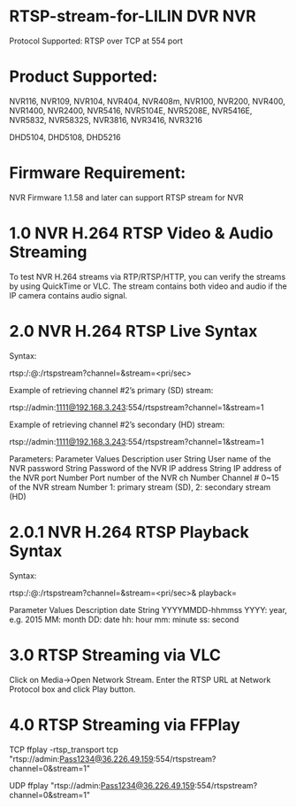 # RTSP-stream-for-LILIN DVR NVR

Protocol Supported:
RTSP over TCP at 554 port

# Product Supported:
NVR116, NVR109, NVR104, NVR404, NVR408m, NVR100, NVR200, NVR400, NVR1400, NVR2400, NVR5416, NVR5104E, NVR5208E, NVR5416E, NVR5832, NVR5832S, NVR3816, NVR3416, NVR3216

DHD5104, DHD5108, DHD5216

# Firmware Requirement:
NVR Firmware 1.1.58 and later can support RTSP stream for NVR

# 1.0  NVR H.264 RTSP Video & Audio Streaming

To test NVR H.264 streams via RTP/RTSP/HTTP, you can verify the streams by using QuickTime or VLC.  The stream contains both video and audio if the IP camera contains audio signal.

# 2.0  NVR H.264 RTSP Live Syntax

Syntax:

rtsp:/<user>:<password>@<IP address>:<port>/rtspstream?channel=<ch>&stream=<pri/sec>

Example of retrieving channel #2’s primary (SD) stream:

rtsp://admin:1111@192.168.3.243:554/rtspstream?channel=1&stream=1

Example of retrieving channel #2’s secondary (HD) stream:

rtsp://admin:1111@192.168.3.243:554/rtspstream?channel=1&stream=1

Parameters:
Parameter	Values	Description
user	String	User name of the NVR
password	String	Password of the NVR
IP address	String	IP address of the NVR
port	Number	Port number of the NVR
ch	Number	Channel # 0~15 of the NVR 
stream	Number	1: primary stream (SD), 2: secondary stream (HD)

# 2.0.1  NVR H.264 RTSP Playback Syntax

Syntax:

rtsp:/<user>:<password>@<IP address>:<port>/rtspstream?channel=<ch>&stream=<pri/sec>&
playback=<date>

Parameter	Values	Description
date	String	YYYYMMDD-hhmmss
YYYY: year, e.g. 2015
MM: month
DD: date
hh: hour
mm: minute
ss: second  

# 3.0  RTSP Streaming via VLC
Click on Media->Open Network Stream.  Enter the RTSP URL at Network Protocol box and click Play button.

# 4.0  RTSP Streaming via FFPlay
TCP
ffplay -rtsp_transport tcp "rtsp://admin:Pass1234@36.226.49.159:554/rtspstream?channel=0&stream=1"

UDP
ffplay "rtsp://admin:Pass1234@36.226.49.159:554/rtspstream?channel=0&stream=1"



